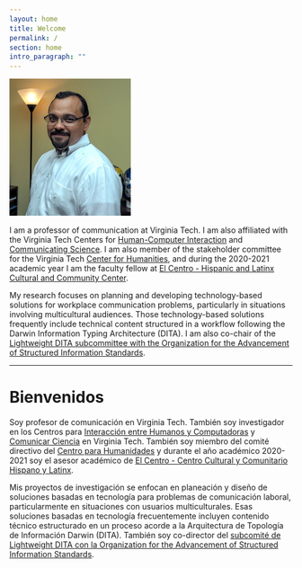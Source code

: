 ```yaml
---
layout: home
title: Welcome
permalink: /
section: home
intro_paragraph: ""
---
```

![Carlos Evia](/assets/img/uploads/ce.jpg)

I am a professor of communication at Virginia Tech. I am also affiliated with the Virginia Tech Centers for [Human-Computer Interaction](http://hci.vt.edu/) and [Communicating Science](https://communicatingscience.isce.vt.edu/). I am also member of the stakeholder committee for the Virginia Tech [Center for Humanities](https://liberalarts.vt.edu/research-centers/center-for-humanities.html), and during the 2020-2021 academic year I am the faculty fellow at [El Centro - Hispanic and Latinx Cultural and Community Center](https://ccc.vt.edu/index/el_centro.html). 

My research focuses on planning and developing technology-based solutions for workplace communication problems, particularly in situations involving multicultural audiences. Those technology-based solutions frequently include technical content structured in a workflow following the Darwin Information Typing Architecture (DITA). I am also co-chair of the[ Lightweight DITA subcommittee with the Organization for the Advancement of Structured Information Standards](https://www.oasis-open.org/committees/tc_home.php?wg_abbrev=dita-lightweight-dita).

- - -

# Bienvenidos

Soy profesor de comunicación en Virginia Tech. También soy investigador en los Centros para [Interacción entre Humanos y Computadoras](http://hci.vt.edu/) y [Comunicar Ciencia](https://communicatingscience.isce.vt.edu/) en Virginia Tech. También soy miembro del comité directivo del [Centro para Humanidades](https://liberalarts.vt.edu/research-centers/center-for-humanities.html) y durante el año académico 2020-2021 soy el asesor académico de [El Centro - Centro Cultural y Comunitario Hispano y Latinx](https://ccc.vt.edu/index/el_centro.html).

Mis proyectos de investigación se enfocan en planeación y diseño de soluciones basadas en tecnología para problemas de comunicación laboral, particularmente en situaciones con usuarios multiculturales. Esas soluciones basadas en tecnología frecuentemente incluyen contenido técnico estructurado en un proceso acorde a la Arquitectura de Topología de Información Darwin (DITA). También soy co-director del [subcomité de Lightweight DITA con la Organization for the Advancement of Structured Information Standards](https://www.oasis-open.org/committees/tc_home.php?wg_abbrev=dita-lightweight-dita).
